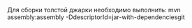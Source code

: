 Для сборки толстой джарки необходимо выполнить:
mvn assembly:assembly -DdescriptorId=jar-with-dependenciesgit 